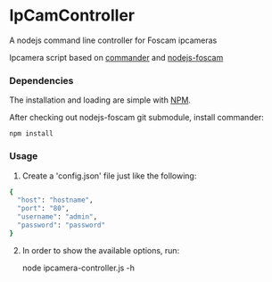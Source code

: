 IpCamController
===============

A nodejs command line controller for Foscam ipcameras

Ipcamera script based on [commander](https://github.com/visionmedia/commander.js) and [nodejs-foscam](https://github.com/fvdm/nodejs-foscam)

### Dependencies

The installation and loading are simple with [NPM](https://npmjs.org/).

After checking out nodejs-foscam git submodule, install commander:

	npm install


### Usage

1. Create a 'config.json' file just like the following:

  ```sh
  {
    "host": "hostname",
    "port": "80",
    "username": "admin",
    "password": "password"
  }
  ```
2. In order to show the available options, run:

  	node ipcamera-controller.js -h

